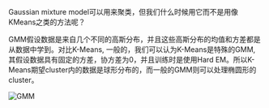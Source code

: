 Gaussian mixture model可以用来聚类，但我们什么时候用它而不是用像KMeans之类的方法呢？

GMM假设数据是来自几个不同的高斯分布，并且这些高斯分布的均值和方差都是从数据中学到。对比K-Means, 一般的，我们可以认为K-Means是特殊的GMM, 
其假设数据具有固定的方差，协方差为0，并且训练时是使用Hard EM。所以K-Means期望cluster内的数据是球形分布的，而一般的GMM则可以处理椭圆形的cluster。

![GMM](http://scikit-learn.org/0.15/_images/plot_gmm_classifier_0011.png)
